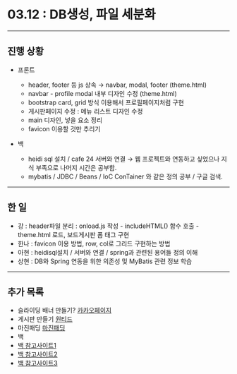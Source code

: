 # 03.12 : DB생성, 파일 세분화

---

## 진행 상황

- 프론트
  - header, footer 등 js 상속 → navbar, modal, footer (theme.html)
  - navbar - profile modal 내부 디자인 수정 (theme.html)
  - bootstrap card, grid 방식 이용해서 프로필페이지처럼 구현
  - 게시판페이지 수정 : 메뉴 리스트 디자인 수정
  - main 디자인, 넣을 요소 정리
  - favicon 이용할 것만 추리기


- 백
  - heidi sql 설치 / cafe 24 서버와 연결 → 웹 프로젝트와 연동하고 싶었으나 지식 부족으로 나머지 시간은 공부함.
  - mybatis / JDBC / Beans / IoC ConTainer 와 같은 정의 공부 / 구글 검색. 


---

## 한 일

- 강 : header파일 분리 : onload.js 작성 - includeHTML() 함수 호출 - theme.html 로드, 보드게시판 폼 태그 구현
- 한나 : favicon 이용 방법, row, col로 그리드 구현하는 방법
- 아현 : heidisql설치 / 서버와 연결 / spring과 관련된 용어들 정의 이해
- 상현 : DB와 Spring 연동을 위한 의존성 및 MyBatis 관련 정보 학습

---

## 추가 목록

- 슬라이딩 배너 만들기? [카카오페이지](https://www.kakaocorp.com/page/kakao/kakaoCulture)
- 게시판 만들기 [원티드](https://www.wanted.co.kr/community/58)
- 마진패딩 [마진패딩](https://justmakeyourself.tistory.com/entry/margin-border-padding)
- 백 
- [백 참고사이트1](https://velog.io/@gillog/Spring-Bean-%EC%A0%95%EB%A6%AC)
- [백 참고사이트2](https://velog.io/@qotndus43/MyBatis-%EB%8F%99%EC%9E%91-%EC%9B%90%EB%A6%AC%EB%A5%BC-%EC%9D%B4%ED%95%B4%ED%95%98%EA%B3%A0-%EC%82%AC%EC%9A%A9%ED%95%B4%EB%B3%B4%EC%9E%90)
- [백 참고사이트3](https://ibocon.tistory.com/123?category=846768)

